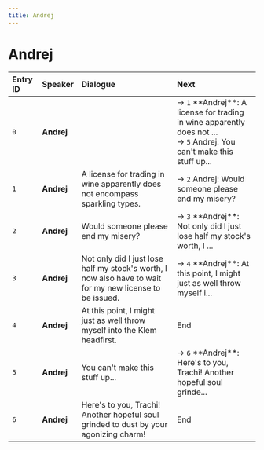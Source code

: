```yaml
---
title: Andrej
---
```


# Andrej


| Entry ID | Speaker | Dialogue | Next |
| :------- | :------ | :------- | :------------ |
| `0` | **Andrej** |  | → `1` \*\*Andrej\*\*: A license for trading in wine apparently does not \.\.\.<br>→ `5` Andrej: You can't make this stuff up\.\.\. |
| `1` | **Andrej** | A license for trading in wine apparently does not encompass sparkling types\. | → `2` Andrej: Would someone please end my misery? |
| `2` | **Andrej** | Would someone please end my misery? | → `3` \*\*Andrej\*\*: Not only did I just lose half my stock's worth, I \.\.\. |
| `3` | **Andrej** | Not only did I just lose half my stock's worth, I now also have to wait for my new license to be issued\. | → `4` \*\*Andrej\*\*: At this point, I might just as well throw myself i\.\.\. |
| `4` | **Andrej** | At this point, I might just as well throw myself into the Klem headfirst\. | End |
| `5` | **Andrej** | You can't make this stuff up\.\.\. | → `6` \*\*Andrej\*\*: Here's to you, Trachi\! Another hopeful soul grinde\.\.\. |
| `6` | **Andrej** | Here's to you, Trachi\! Another hopeful soul grinded to dust by your agonizing charm\! | End |
